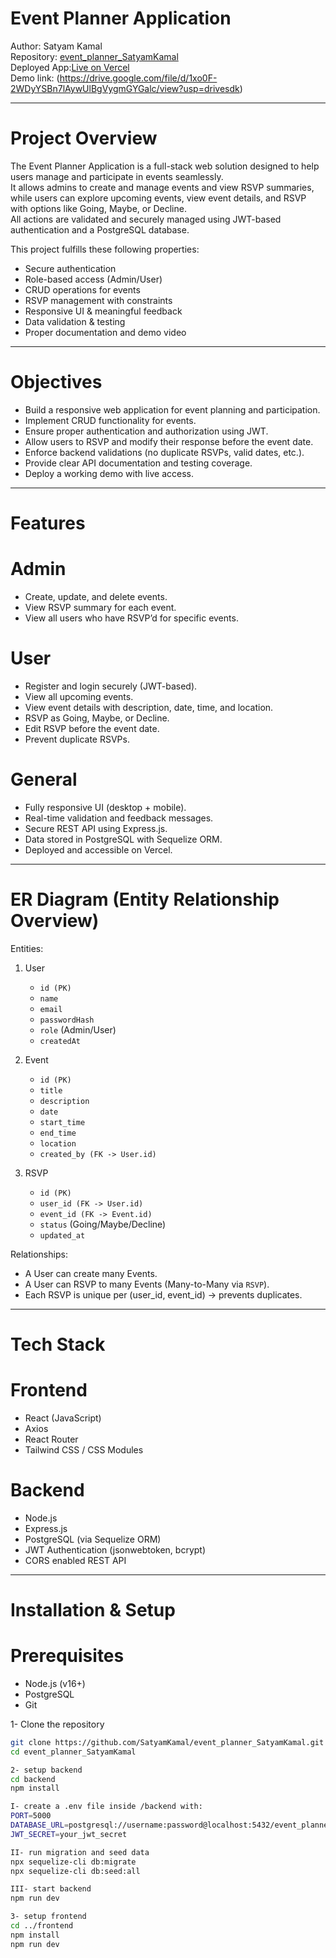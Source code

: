 # Event Planner Application  
Author: Satyam Kamal  
Repository: [event_planner_SatyamKamal](https://github.com/SatyamKamal/event_planner_SatyamKamal)  
Deployed App:[Live on Vercel](https://event-planner-satyam-kamal.vercel.app/)  
Demo link: (https://drive.google.com/file/d/1xo0F-2WDyYSBn7lAywUlBgVygmGYGalc/view?usp=drivesdk)

---

# Project Overview
The Event Planner Application is a full-stack web solution designed to help users manage and participate in events seamlessly.  
It allows admins to create and manage events and view RSVP summaries, while users can explore upcoming events, view event details, and RSVP with options like Going, Maybe, or Decline.  
All actions are validated and securely managed using JWT-based authentication and a PostgreSQL database.

This project fulfills these following properties:
- Secure authentication
- Role-based access (Admin/User)
- CRUD operations for events
- RSVP management with constraints
- Responsive UI & meaningful feedback
- Data validation & testing
- Proper documentation and demo video

---

# Objectives
- Build a responsive web application for event planning and participation.
- Implement CRUD functionality for events.
- Ensure proper authentication and authorization using JWT.
- Allow users to RSVP and modify their response before the event date.
- Enforce backend validations (no duplicate RSVPs, valid dates, etc.).
- Provide clear API documentation and testing coverage.
- Deploy a working demo with live access.

---

# Features

# Admin
- Create, update, and delete events.  
- View RSVP summary for each event.  
- View all users who have RSVP’d for specific events.

# User
- Register and login securely (JWT-based).  
- View all upcoming events.  
- View event details with description, date, time, and location.  
- RSVP as Going, Maybe, or Decline.  
- Edit RSVP before the event date.
- Prevent duplicate RSVPs.

# General
- Fully responsive UI (desktop + mobile).  
- Real-time validation and feedback messages.  
- Secure REST API using Express.js.  
- Data stored in PostgreSQL with Sequelize ORM.  
- Deployed and accessible on Vercel.

---

# ER Diagram (Entity Relationship Overview)

Entities:
1. User
   - `id (PK)`
   - `name`
   - `email`
   - `passwordHash`
   - `role` (Admin/User)
   - `createdAt`

2. Event
   - `id (PK)`
   - `title`
   - `description`
   - `date`
   - `start_time`
   - `end_time`
   - `location`
   - `created_by (FK -> User.id)`

3. RSVP
   - `id (PK)`
   - `user_id (FK -> User.id)`
   - `event_id (FK -> Event.id)`
   - `status` (Going/Maybe/Decline)
   - `updated_at`

Relationships:
- A User can create many Events.
- A User can RSVP to many Events (Many-to-Many via `RSVP`).
- Each RSVP is unique per (user_id, event_id) → prevents duplicates.

---

# Tech Stack

# Frontend
- React (JavaScript)
- Axios
- React Router
- Tailwind CSS / CSS Modules

# Backend
- Node.js
- Express.js
- PostgreSQL (via Sequelize ORM)
- JWT Authentication (jsonwebtoken, bcrypt)
- CORS enabled REST API

---

# Installation & Setup

# Prerequisites
- Node.js (v16+)
- PostgreSQL
- Git

1- Clone the repository
```bash
git clone https://github.com/SatyamKamal/event_planner_SatyamKamal.git
cd event_planner_SatyamKamal

2- setup backend
cd backend
npm install

I- create a .env file inside /backend with:
PORT=5000
DATABASE_URL=postgresql://username:password@localhost:5432/event_planner
JWT_SECRET=your_jwt_secret

II- run migration and seed data
npx sequelize-cli db:migrate
npx sequelize-cli db:seed:all

III- start backend
npm run dev

3- setup frontend
cd ../frontend
npm install
npm run dev
